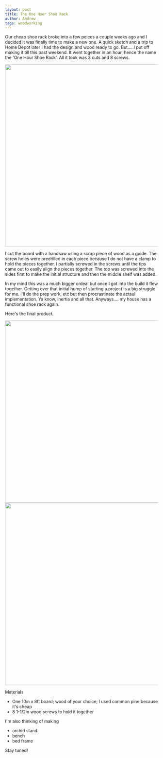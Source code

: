 ```yaml
---
layout: post
title: The One Hour Shoe Rack 
author: Andrew
tags: woodworking
---
```


Our cheap shoe rack broke into a few peices a couple weeks ago and I decided it was finally time to make a new one. A quick sketch and a trip to Home Depot later I had the design and wood ready to go. But.....I put off making it till this past weekend. It went together in an hour, hence the name the 'One Hour Shoe Rack'. All it took was 3 cuts and 8 screws. 

<img src="https://lh3.googleusercontent.com/P6ddRVEucLLSV_Zlr9hgdLWCDc4Tgsjk1urs1zgg6Ey7QjMb5zZRlIbiy_m6_fgPLiO-F7dl5emGEpY2pCFZgzCzGjm8UwBxAu3V4g2FcqT9EwLwcGSda_tMnmAb1zUMolK4oHeLKcV2DOInbzZozyg88CCmp3GB5L9AS5pjKWGu_thKHS_ClYwcscJ7Q9QfDCpe3WF_PQjF67lxebBNGqQy3KPR758OWcCNHGkjBZxw_ed-688D5tBcO5iJgEUafYr8cZ9uO9XvyqOkowsuSv9qmrlX2m-hspkTm2Qw4pYGAvCBhyjddY13kI5Z4CuVFHf6y2ILQXBXrrNnQTW0hDi4YxouZP9_exnsBuS1YO1BbOIxqbMQe3YeI3-I0_EWKwjT54ddQSDCc748SbnY5bgBNRTtI1b1TZNTa9Z9GM1QeEz0AU3QtWQpJNGRojUIh7dbKNlNGwfQTjxgH7XB-gTmu_XSqUH9Ltxi2pXJpRU7NxUvoTH9vnvoF19SMvG4B0DPDZjul4LGtLCi4o2nGVNPUwqUDZ3C8TVESkstYynJAF0YPE7YXcfUEXUYXQJ-BmyfW0SpzTznr_RUSuHhmyewP6czm3bVD2AW3dBXK4Lp3MVfKYPK9zbbtsv_Yh4TL4dSm5EEwboYkQxWl7hCMT2yMhv5pCaV0E0ZvVFiCXogHFRSaTIz-LYBmK_hvfg=w1144-h1524-no?authuser=0" width="600">

I cut the board with a handsaw using a scrap piece of wood as a guide. The screw holes were predrilled in each piece because I do not have a clamp to hold the pieces together. I partially screwed in the screws until the tips came out to easily align the pieces together. The top was screwed into the sides first to make the initial structure and then the middle shelf was added. 

In my mind this was a much bigger ordeal but once I got into the build it flew together. Getting over that initial hump of starting a project is a big struggle for me. I'll do the prep work, etc but then procrastinate the actaul implementation. Ya know, inertia and all that. Anyways.... my house has a functional shoe rack again.

Here's the final product. 

<img src="https://lh3.googleusercontent.com/SrGNE9cDCFW9LY1qyqXM97yrPjkGYb0tQcZ7qAasLxyPBUfV4v1RPyqFeJJ2aVXderpiMOlz6y9N7lFn9vWJJfITqzeVy5oWF2_aEQqZr-lnpQv7-OF177oBKuB4racsi_9nnyUOMYQC_EqR5Ng6Fi8SQxcj0g-Cyun-lXUPVS8ut68m7ghNKsBlLUMZlLGbJVviTnc-jIms2uymupUGl44M0af-Y3REJRHUkhvToxuCoiQMqpmunNZGv3Xsv6MmW_674Tj3iuc5eYP4WGCULEDG0TqQ2jocD2lJfymj9ackJtO3XYXMvYBRTcKF_8WDie8UGs6bH3wwnD358YiuGlsI-d4W8z9V5P5TviFVpPTFJcZ4cnTfJ88UNnC8n7twcYpPbMMKfgoO6luqbUCQCkag-oLuz4L45uqRPODKEDKJGnEXzyod7JP0Rojny-zHope0hsn7FIcWRbsj0SU0yN4tUI6HvFvh_JUs5laVF9qiu9cX0BHMhEpO5EesnaQ-v2FZ_T4swBzhruYH-Cy-jMxMxoCdTg333NCjYObPT7nIiOa_nW6Y8Cmes4UoKqLiLuc0BtzLUINr6OYbesUm7en5ySQ4KdmyDC3pc-IVL0iihRFM5e4yN-tH4PSyBvtLKP7qK7KIAtjeuYYuRp00-7odIeGw-xU8HHOxBjtcrcm6jBx1NVTdcBvPUxBmjUs=w2032-h1524-no?authuser=0" width="600">

<img src="https://lh3.googleusercontent.com/TTHN999UrMN3yS9p3y3G4eTNvT4Yrud289pWQtsrvy5W7Ek1pTXAFR_7k4DPOpYPBMjSdn7QHPH14dzOquhdzTp0bcNHgtoYjcTAPpdTtEYAB7Ojjl-S5DyJDQiI-EVLY-PXZugKf4Nj3DdWGv4LTja7EMJJgETBOUdY6DbexfLg1UPDhmBmzdGAKzTlQROwGza3FhNhcL-X7b4_rkraFtpeQ0lWTgwBpYnxxB8oU2AvobBlDgrGNWcAMQzMt5jagbmzPHFtbQIXjE_L77Yw_un7aL8FICMEumN7MrC1nYSEvm0Mq2h8Lebjaj0wpkdNkLeOafFlgwklAQUDSr3cpPrk5m9lYHEX1DIMwtPokolPMTygrMSNMSnkpk7bx1kzAiXMKffeJ61YxSwALPYuFai8Lv74EbUp88edz-ACd15s2hTxiqhbOStqkX7sIgEeNbIIqVGf5inuTPcmx0lgicJpr10OXqTFJIdzbz52inwOkXBgnCW7uP5bZEP09v4YbAmmqJEZNv_4DYcO8CJPxIuhBMdBIibep6-Id2ghIkKzBVOagsY7sDjnpBrKIoFmP1V2NjqHRRs4J_f0RG5yuLLqw_Q90ZhjJKHnzsTFA4R1AQNgdUlFQqLr-Fmbph7KW9wt-MMb7hp4X27UK7Y5oJESkSO63JDyLRNw7ZLDJwlrwip4cPBajKhNTscxX9M=w2032-h1524-no?authuser=0" width="600">

Materials
* One 10in x 8ft board; wood of your choice; I used common pine because it's cheap
* 8 1-1/2in wood screws to hold it together

I'm also thinking of making
* orchid stand
* bench
* bed frame

Stay tuned!


